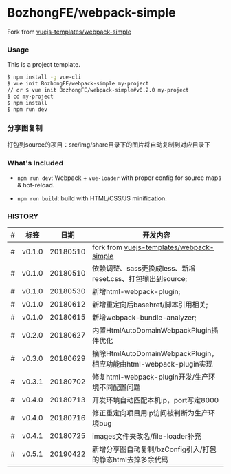 # BozhongFE/webpack-simple

Fork from [vuejs-templates/webpack-simple](https://github.com/vuejs-templates/webpack-simple)

### Usage

This is a project template.

``` bash
$ npm install -g vue-cli
$ vue init BozhongFE/webpack-simple my-project
// or $ vue init BozhongFE/webpack-simple#v0.2.0 my-project
$ cd my-project
$ npm install
$ npm run dev
```

### 分享图复制

打包到source的项目：src/img/share目录下的图片将自动复制到对应目录下

### What's Included

- `npm run dev`: Webpack + `vue-loader` with proper config for source maps & hot-reload.

- `npm run build`: build with HTML/CSS/JS minification.

### HISTORY

|#|标签|日期|开发内容|
|---|---|---|---|
|#|v0.1.0|20180510|fork from [vuejs-templates/webpack-simple](https://github.com/vuejs-templates/webpack-simple)
|#|v0.1.0|20180510|依赖调整、sass更换成less、新增reset.css、打包输出到source;
|#|v0.1.0|20180530|新增html-webpack-plugin;
|#|v0.1.0|20180612|新增重定向后basehref/脚本引用相关;
|#|v0.1.0|20180615|新增webpack-bundle-analyzer;
|#|v0.2.0|20180627|内置HtmlAutoDomainWebpackPlugin插件优化
|#|v0.3.0|20180629|摘除HtmlAutoDomainWebpackPlugin，相应功能由html-webpack-plugin实现
|#|v0.3.1|20180702|修复html-webpack-plugin开发/生产环境不同配置问题
|#|v0.4.0|20180713|开发环境自动匹配本机ip，port写定8000
|#|v0.4.0|20180716|修正重定向项目用ip访问被判断为生产环境bug
|#|v0.4.1|20180725|images文件夹改名/file-loader补充
|#|v0.5.1|20190422|新增分享图自动复制/bzConfig引入/打包的静态html去掉多余代码
